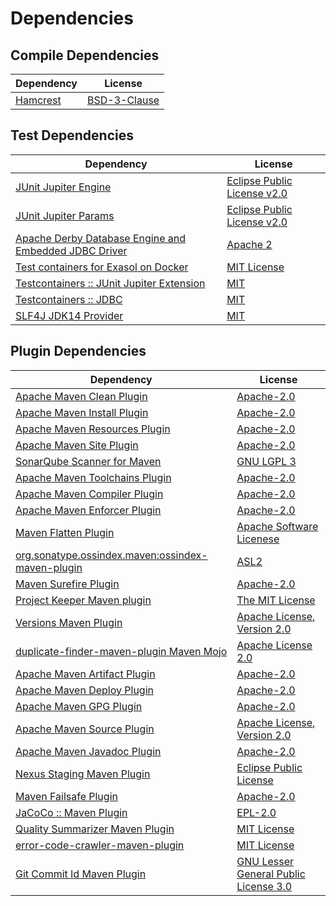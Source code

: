 <!-- @formatter:off -->
# Dependencies

## Compile Dependencies

| Dependency    | License           |
| ------------- | ----------------- |
| [Hamcrest][0] | [BSD-3-Clause][1] |

## Test Dependencies

| Dependency                                                 | License                          |
| ---------------------------------------------------------- | -------------------------------- |
| [JUnit Jupiter Engine][2]                                  | [Eclipse Public License v2.0][3] |
| [JUnit Jupiter Params][2]                                  | [Eclipse Public License v2.0][3] |
| [Apache Derby Database Engine and Embedded JDBC Driver][4] | [Apache 2][5]                    |
| [Test containers for Exasol on Docker][6]                  | [MIT License][7]                 |
| [Testcontainers :: JUnit Jupiter Extension][8]             | [MIT][9]                         |
| [Testcontainers :: JDBC][8]                                | [MIT][9]                         |
| [SLF4J JDK14 Provider][10]                                 | [MIT][11]                        |

## Plugin Dependencies

| Dependency                                              | License                                     |
| ------------------------------------------------------- | ------------------------------------------- |
| [Apache Maven Clean Plugin][12]                         | [Apache-2.0][13]                            |
| [Apache Maven Install Plugin][14]                       | [Apache-2.0][13]                            |
| [Apache Maven Resources Plugin][15]                     | [Apache-2.0][13]                            |
| [Apache Maven Site Plugin][16]                          | [Apache-2.0][13]                            |
| [SonarQube Scanner for Maven][17]                       | [GNU LGPL 3][18]                            |
| [Apache Maven Toolchains Plugin][19]                    | [Apache-2.0][13]                            |
| [Apache Maven Compiler Plugin][20]                      | [Apache-2.0][13]                            |
| [Apache Maven Enforcer Plugin][21]                      | [Apache-2.0][13]                            |
| [Maven Flatten Plugin][22]                              | [Apache Software Licenese][13]              |
| [org.sonatype.ossindex.maven:ossindex-maven-plugin][23] | [ASL2][5]                                   |
| [Maven Surefire Plugin][24]                             | [Apache-2.0][13]                            |
| [Project Keeper Maven plugin][25]                       | [The MIT License][26]                       |
| [Versions Maven Plugin][27]                             | [Apache License, Version 2.0][13]           |
| [duplicate-finder-maven-plugin Maven Mojo][28]          | [Apache License 2.0][29]                    |
| [Apache Maven Artifact Plugin][30]                      | [Apache-2.0][13]                            |
| [Apache Maven Deploy Plugin][31]                        | [Apache-2.0][13]                            |
| [Apache Maven GPG Plugin][32]                           | [Apache-2.0][13]                            |
| [Apache Maven Source Plugin][33]                        | [Apache License, Version 2.0][13]           |
| [Apache Maven Javadoc Plugin][34]                       | [Apache-2.0][13]                            |
| [Nexus Staging Maven Plugin][35]                        | [Eclipse Public License][36]                |
| [Maven Failsafe Plugin][37]                             | [Apache-2.0][13]                            |
| [JaCoCo :: Maven Plugin][38]                            | [EPL-2.0][39]                               |
| [Quality Summarizer Maven Plugin][40]                   | [MIT License][41]                           |
| [error-code-crawler-maven-plugin][42]                   | [MIT License][43]                           |
| [Git Commit Id Maven Plugin][44]                        | [GNU Lesser General Public License 3.0][45] |

[0]: http://hamcrest.org/JavaHamcrest/
[1]: https://raw.githubusercontent.com/hamcrest/JavaHamcrest/master/LICENSE
[2]: https://junit.org/junit5/
[3]: https://www.eclipse.org/legal/epl-v20.html
[4]: http://db.apache.org/derby/
[5]: http://www.apache.org/licenses/LICENSE-2.0.txt
[6]: https://github.com/exasol/exasol-testcontainers/
[7]: https://github.com/exasol/exasol-testcontainers/blob/main/LICENSE
[8]: https://java.testcontainers.org
[9]: http://opensource.org/licenses/MIT
[10]: http://www.slf4j.org
[11]: https://opensource.org/license/mit
[12]: https://maven.apache.org/plugins/maven-clean-plugin/
[13]: https://www.apache.org/licenses/LICENSE-2.0.txt
[14]: https://maven.apache.org/plugins/maven-install-plugin/
[15]: https://maven.apache.org/plugins/maven-resources-plugin/
[16]: https://maven.apache.org/plugins/maven-site-plugin/
[17]: http://docs.sonarqube.org/display/PLUG/Plugin+Library/sonar-scanner-maven/sonar-maven-plugin
[18]: http://www.gnu.org/licenses/lgpl.txt
[19]: https://maven.apache.org/plugins/maven-toolchains-plugin/
[20]: https://maven.apache.org/plugins/maven-compiler-plugin/
[21]: https://maven.apache.org/enforcer/maven-enforcer-plugin/
[22]: https://www.mojohaus.org/flatten-maven-plugin/
[23]: https://sonatype.github.io/ossindex-maven/maven-plugin/
[24]: https://maven.apache.org/surefire/maven-surefire-plugin/
[25]: https://github.com/exasol/project-keeper/
[26]: https://github.com/exasol/project-keeper/blob/main/LICENSE
[27]: https://www.mojohaus.org/versions/versions-maven-plugin/
[28]: https://basepom.github.io/duplicate-finder-maven-plugin
[29]: http://www.apache.org/licenses/LICENSE-2.0.html
[30]: https://maven.apache.org/plugins/maven-artifact-plugin/
[31]: https://maven.apache.org/plugins/maven-deploy-plugin/
[32]: https://maven.apache.org/plugins/maven-gpg-plugin/
[33]: https://maven.apache.org/plugins/maven-source-plugin/
[34]: https://maven.apache.org/plugins/maven-javadoc-plugin/
[35]: http://www.sonatype.com/public-parent/nexus-maven-plugins/nexus-staging/nexus-staging-maven-plugin/
[36]: http://www.eclipse.org/legal/epl-v10.html
[37]: https://maven.apache.org/surefire/maven-failsafe-plugin/
[38]: https://www.jacoco.org/jacoco/trunk/doc/maven.html
[39]: https://www.eclipse.org/legal/epl-2.0/
[40]: https://github.com/exasol/quality-summarizer-maven-plugin/
[41]: https://github.com/exasol/quality-summarizer-maven-plugin/blob/main/LICENSE
[42]: https://github.com/exasol/error-code-crawler-maven-plugin/
[43]: https://github.com/exasol/error-code-crawler-maven-plugin/blob/main/LICENSE
[44]: https://github.com/git-commit-id/git-commit-id-maven-plugin
[45]: http://www.gnu.org/licenses/lgpl-3.0.txt
